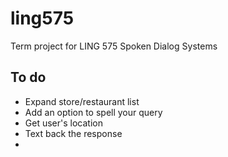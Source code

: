 # ling575
Term project for LING 575 Spoken Dialog Systems

## To do
- Expand store/restaurant list
- Add an option to spell your query
- Get user's location
- Text back the response
- 
